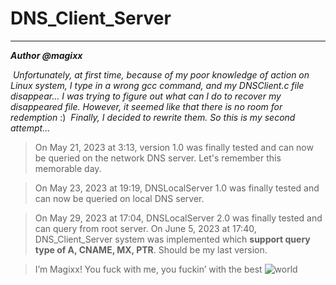 # DNS_Client_Server

---

***Author @magixx***

​	*Unfortunately, at first time, because of my poor knowledge of action on Linux system, I type in a wrong gcc command, and my DNSClient.c file disappear... I was trying to figure out what can I do to recover my disappeared file. However, it seemed like that there is no room for redemption* :)
​	*Finally, I decided to rewrite them. So this is my second attempt...*

> On May 21, 2023 at 3:13, version 1.0 was finally tested and can now be queried on the network DNS server. Let's remember this memorable day.

> On May 23, 2023 at 19:19, DNSLocalServer 1.0 was finally tested and can now be queried on local DNS server.

> On May 29, 2023 at 17:04, DNSLocalServer 2.0 was finally tested and can query from root server.
> On June 5, 2023 at 17:40, DNS_Client_Server system was implemented which **support query type of A, CNAME, MX, PTR**.
> Should be my last version.

> I’m Magixx! You fuck with me, you fuckin’ with the best
![world](https://github.com/magixx144/DNSLocalServer/assets/110158476/1cce45fa-5569-4174-9ec3-469919ad90b9)

